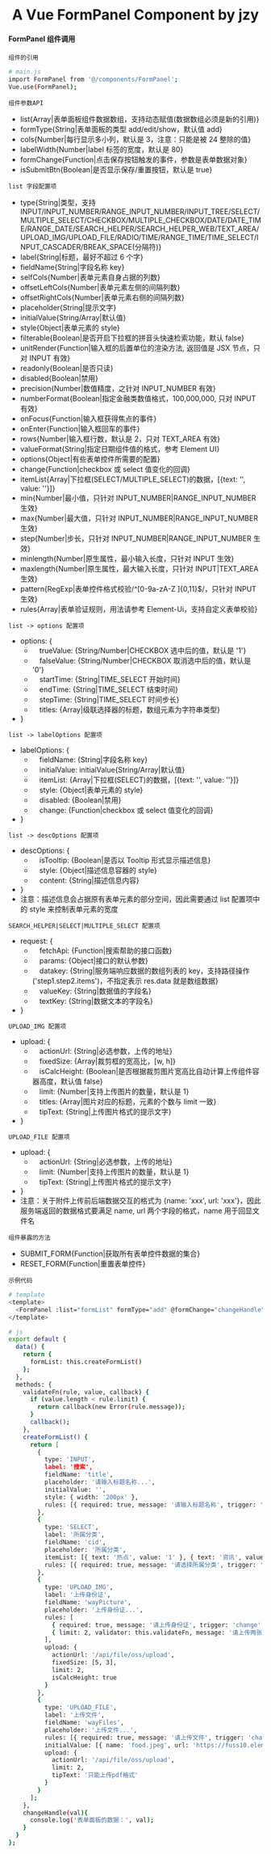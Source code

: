 <h1 align="center">
  A Vue FormPanel Component by jzy
</h1>

#### FormPanel 组件调用

`组件的引用`

```bash
# main.js
import FormPanel from '@/components/FormPanel';
Vue.use(FormPanel);
```

`组件参数API`

- list{Array|表单面板组件数据数组，支持动态赋值(数据数组必须是新的引用)}
- formType{String|表单面板的类型 add/edit/show，默认值 add}
- cols{Number|每行显示多小列，默认是 3，注意：只能是被 24 整除的值}
- labelWidth{Number|label 标签的宽度，默认是 80}
- formChange{Function|点击保存按钮触发的事件，参数是表单数据对象}
- isSubmitBtn{Boolean|是否显示保存/重置按钮，默认是 true}

`list 字段配置项`

- type{String|类型，支持 INPUT/INPUT_NUMBER/RANGE_INPUT_NUMBER/INPUT_TREE/SELECT/MULTIPLE_SELECT/CHECKBOX/MULTIPLE_CHECKBOX/DATE/DATE_TIME/RANGE_DATE/SEARCH_HELPER/SEARCH_HELPER_WEB/TEXT_AREA/UPLOAD_IMG/UPLOAD_FILE/RADIO/TIME/RANGE_TIME/TIME_SELECT/INPUT_CASCADER/BREAK_SPACE(分隔符)}
- label{String|标题，最好不超过 6 个字}
- fieldName{String|字段名称 key}
- selfCols{Number|表单元素自身占据的列数}
- offsetLeftCols{Number|表单元素左侧的间隔列数}
- offsetRightCols{Number|表单元素右侧的间隔列数}
- placeholder{String|提示文字}
- initialValue{String/Array|默认值}
- style{Object|表单元素的 style}
- filterable{Boolean|是否开启下拉框的拼音头快速检索功能，默认 false}
- unitRender{Function|输入框的后置单位的渲染方法, 返回值是 JSX 节点，只对 INPUT 有效}
- readonly{Boolean|是否只读}
- disabled{Boolean|禁用}
- precision{Number|数值精度，之针对 INPUT_NUMBER 有效}
- numberFormat{Boolean|指定金融类数值格式，100,000,000, 只对 INPUT 有效}
- onFocus{Function|输入框获得焦点的事件}
- onEnter{Function|输入框回车的事件}
- rows{Number|输入框行数，默认是 2，只对 TEXT_AREA 有效}
- valueFormat{String|指定日期组件值的格式，参考 Element UI}
- options{Object|有些表单控件所需要的配置}
- change{Function|checkbox 或 select 值变化的回调}
- itemList{Array|下拉框(SELECT/MULTIPLE_SELECT)的数据，[{text: '', value: ''}]}
- min{Number|最小值，只针对 INPUT_NUMBER|RANGE_INPUT_NUMBER 生效}
- max{Number|最大值，只针对 INPUT_NUMBER|RANGE_INPUT_NUMBER 生效}
- step{Number|步长，只针对 INPUT_NUMBER|RANGE_INPUT_NUMBER 生效}
- minlength{Number|原生属性，最小输入长度，只针对 INPUT 生效}
- maxlength{Number|原生属性，最大输入长度，只针对 INPUT|TEXT_AREA 生效}
- pattern{RegExp|表单控件格式校验/^[0-9a-zA-Z ]{0,11}\$/，只针对 INPUT 生效}
- rules{Array|表单验证规则，用法请参考 Element-Ui，支持自定义表单校验}

`list -> options 配置项`

- options: {
  - &emsp;trueValue: {String/Number|CHECKBOX 选中后的值，默认是 '1'}
  - &emsp;falseValue: {String/Number|CHECKBOX 取消选中后的值，默认是 '0'}
  - &emsp;startTime: {String|TIME_SELECT 开始时间}
  - &emsp;endTime: {String|TIME_SELECT 结束时间}
  - &emsp;stepTime: {String|TIME_SELECT 时间步长}
  - &emsp;titles: {Array|级联选择器的标题，数组元素为字符串类型}
- }

`list -> labelOptions 配置项`

- labelOptions: {
  - &emsp;fieldName: {String|字段名称 key}
  - &emsp;initialValue: initialValue{String/Array|默认值}
  - &emsp;itemList: {Array|下拉框(SELECT)的数据，[{text: '', value: ''}]}
  - &emsp;style: {Object|表单元素的 style}
  - &emsp;disabled: {Boolean|禁用}
  - &emsp;change: {Function|checkbox 或 select 值变化的回调}
- }

`list -> descOptions 配置项`

- descOptions: {
  - &emsp;isTooltip: {Boolean|是否以 Tooltip 形式显示描述信息}
  - &emsp;style: {Object|描述信息容器的 style}
  - &emsp;content: {String|描述信息内容}
- }
- 注意：描述信息会占据原有表单元素的部分空间，因此需要通过 list 配置项中的 style 来控制表单元素的宽度

`SEARCH_HELPER|SELECT|MULTIPLE_SELECT 配置项`

- request: {
  - &emsp;fetchApi: {Function|搜索帮助的接口函数}
  - &emsp;params: {Object|接口的默认参数}
  - &emsp;datakey: {String|服务端响应数据的数组列表的 key，支持路径操作('step1.step2.items')，不指定表示 res.data 就是数组数据}
  - &emsp;valueKey: {String|数据值的字段名}
  - &emsp;textKey: {String|数据文本的字段名}
- }

`UPLOAD_IMG 配置项`

- upload: {
  - &emsp;actionUrl: {String|必选参数，上传的地址}
  - &emsp;fixedSize: {Array|裁剪框的宽高比，[w, h]}
  - &emsp;isCalcHeight: {Boolean|是否根据裁剪图片宽高比自动计算上传组件容器高度，默认值 false}
  - &emsp;limit: {Number|支持上传图片的数量，默认是 1}
  - &emsp;titles: {Array|图片对应的标题，元素的个数与 limit 一致}
  - &emsp;tipText: {String|上传图片格式的提示文字}
- }

`UPLOAD_FILE 配置项`

- upload: {
  - &emsp;actionUrl: {String|必选参数，上传的地址}
  - &emsp;limit: {Number|支持上传图片的数量，默认是 1}
  - &emsp;tipText: {String|上传图片格式的提示文字}
- }
- 注意：关于附件上传前后端数据交互的格式为 {name: 'xxx', url: 'xxx'}，因此服务端返回的数据格式要满足 name, url 两个字段的格式，name 用于回显文件名

`组件暴露的方法`

- SUBMIT_FORM{Function|获取所有表单控件数据的集合}
- RESET_FORM{Function|重置表单控件}

`示例代码`

```bash
# template
<template>
  <FormPanel :list="formList" formType="add" @formChange="changeHandle" />
</template>

# js
export default {
  data() {
    return {
      formList: this.createFormList()
    };
  },
  methods: {
    validateFn(rule, value, callback) {
      if (value.length < rule.limit) {
        return callback(new Error(rule.message));
      }
      callback();
    },
    createFormList() {
      return [
        {
          type: 'INPUT',
          label: '搜索',
          fieldName: 'title',
          placeholder: '请输入标题名称...',
          initialValue: '',
          style: { width: '200px' },
          rules: [{ required: true, message: '请输入标题名称', trigger: 'blur' }, { min: 3, max: 5, message: '长度在 3 到 5 个字符', trigger: 'blur' }]
        },
        {
          type: 'SELECT',
          label: '所属分类',
          fieldName: 'cid',
          placeholder: '所属分类',
          itemList: [{ text: '热点', value: '1' }, { text: '资讯', value: '2' }],
          rules: [{ required: true, message: '请选择所属分类', trigger: 'change' }]
        },
        {
          type: 'UPLOAD_IMG',
          label: '上传身份证',
          fieldName: 'wayPicture',
          placeholder: '上传身份证...',
          rules: [
            { required: true, message: '请上传身份证', trigger: 'change' },
            { limit: 2, validator: this.validateFn, message: '请上传两张图片', trigger: 'change' }
          ],
          upload: {
            actionUrl: '/api/file/oss/upload',
            fixedSize: [5, 3],
            limit: 2,
            isCalcHeight: true
          }
        },
        {
          type: 'UPLOAD_FILE',
          label: '上传文件',
          fieldName: 'wayFiles',
          placeholder: '上传文件...',
          rules: [{ required: true, message: '请上传文件', trigger: 'change' }],
          initialValue: [{ name: 'food.jpeg', url: 'https://fuss10.elemecdn.com/3/63/4e7f3a15429bfda99bce42a18cdd1jpeg.jpeg?imageMogr2/thumbnail/360x360/format/webp/quality/100' }],
          upload: {
            actionUrl: '/api/file/oss/upload',
            limit: 2,
            tipText: '只能上传pdf格式'
          }
        }
      ];
    },
    changeHandle(val){
      console.log('表单面板的数据：', val);
    }
  }
};
```
